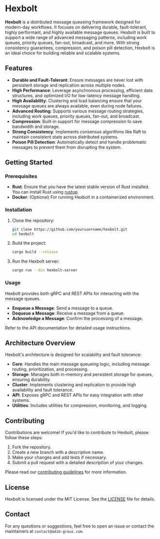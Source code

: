 # Hexbolt

**Hexbolt** is a distributed message queueing framework designed for modern-day workflows. It focuses on delivering durable, fault-tolerant, highly performant, and highly available message queues. Hexbolt is built to support a wide range of advanced messaging patterns, including work queues, priority queues, fan-out, broadcast, and more. With strong consistency guarantees, compression, and poison pill detection, Hexbolt is an ideal choice for building reliable and scalable systems.

## Features

- **Durable and Fault-Tolerant**: Ensure messages are never lost with persistent storage and replication across multiple nodes.
- **High Performance**: Leverage asynchronous processing, efficient data structures, and optimized I/O for low-latency message handling.
- **High Availability**: Clustering and load balancing ensure that your message queues are always available, even during node failures.
- **Advanced Routing**: Supports various message routing strategies, including work queues, priority queues, fan-out, and broadcast.
- **Compression**: Built-in support for message compression to save bandwidth and storage.
- **Strong Consistency**: Implements consensus algorithms like Raft to maintain consistent state across distributed systems.
- **Poison Pill Detection**: Automatically detect and handle problematic messages to prevent them from disrupting the system.

## Getting Started

### Prerequisites

- **Rust**: Ensure that you have the latest stable version of Rust installed. You can install Rust using [rustup](https://rustup.rs/).
- **Docker**: (Optional) For running Hexbolt in a containerized environment.

### Installation

1. Clone the repository:

   ```bash
   git clone https://github.com/yourusername/hexbolt.git
   cd hexbolt
   ```

2. Build the project:

   ```bash
   cargo build --release
   ```

3. Run the Hexbolt server:

   ```bash
   cargo run --bin hexbolt-server
   ```

### Usage

Hexbolt provides both gRPC and REST APIs for interacting with the message queues.

- **Enqueue a Message**: Send a message to a queue.
- **Dequeue a Message**: Receive a message from a queue.
- **Acknowledge a Message**: Confirm the processing of a message.

Refer to the API documentation for detailed usage instructions.

## Architecture Overview

Hexbolt's architecture is designed for scalability and fault tolerance:

- **Core**: Handles the main message queueing logic, including message routing, prioritization, and processing.
- **Storage**: Manages both in-memory and persistent storage for queues, ensuring durability.
- **Cluster**: Implements clustering and replication to provide high availability and fault tolerance.
- **API**: Exposes gRPC and REST APIs for easy integration with other systems.
- **Utilities**: Includes utilities for compression, monitoring, and logging.

## Contributing

Contributions are welcome! If you'd like to contribute to Hexbolt, please follow these steps:

1. Fork the repository.
2. Create a new branch with a descriptive name.
3. Make your changes and add tests if necessary.
4. Submit a pull request with a detailed description of your changes.

Please read our [contributing guidelines](CONTRIBUTING.md) for more information.

## License

Hexbolt is licensed under the MIT License. See the [LICENSE](LICENSE) file for details.

## Contact

For any questions or suggestions, feel free to open an issue or contact the maintainers at `contact@adib-grouz.com`.

